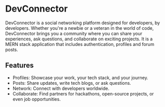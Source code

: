 # DevConnector

DevConnector is a social networking platform designed for developers, by developers. Whether you're a newbie or a veteran in the world of code, DevConnector brings you a community where you can share your experiences, ask questions, and collaborate on exciting projects. It is a MERN stack application that includes authentication, profiles and forum posts.

## Features

- Profiles: Showcase your work, your tech stack, and your journey.
- Posts: Share updates, write tech blogs, or ask questions.
- Network: Connect with developers worldwide.
- Collaborate: Find partners for hackathons, open-source projects, or even job opportunities.


